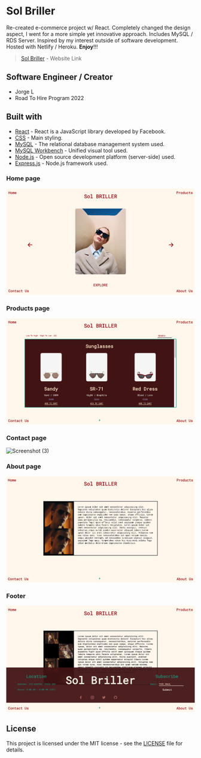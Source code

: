  # **Sol Briller**
 Re-created e-commerce project w/ React. Completely changed the design aspect, I went for a more simple yet innovative approach. Includes MySQL / RDS Server. Inspired by my interest outside of software development. Hosted with Netlify / Heroku. **Enjoy**!!!

 > [Sol Briller]() - Website Link

 ## Software Engineer / Creator
 - Jorge L 
 - Road To Hire Program 2022

## **Built with**
* [React](https://reactjs.org/) - React is a JavaScript library developed by Facebook.
* [CSS](https://developer.mozilla.org/en-US/docs/Web/CSS) - Main styling.
* [MySQL](https://www.mysql.com/) - The relational database management system used.
* [MySQL Workbench](https://www.mysql.com/products/workbench/) - Unified visual tool used.
* [Node.js](https://nodejs.org/en/) - Open source development platform (server-side) used.
* [Express.js](https://expressjs.com/) - Node.js framework used. 

### **Home page**
![Screenshot (1)](./ss/Home.png)

### **Products page**
![Screenshot (2)](./ss/Products.png)

### **Contact page**
![Screenshot (3)](./ss/Contact.png)

### **About page**
![Screenshot (4)](./ss/About.png)

### **Footer**
![Screenshot (5)](./ss/Footer.png)

## **License**
This project is licensed under the MIT license - see the [LICENSE](./client/LICENSE) file for details.